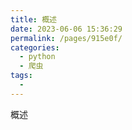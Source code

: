 ```yaml
---
title: 概述
date: 2023-06-06 15:36:29
permalink: /pages/915e0f/
categories:
  - python
  - 爬虫
tags:
  - 
---
```

概述